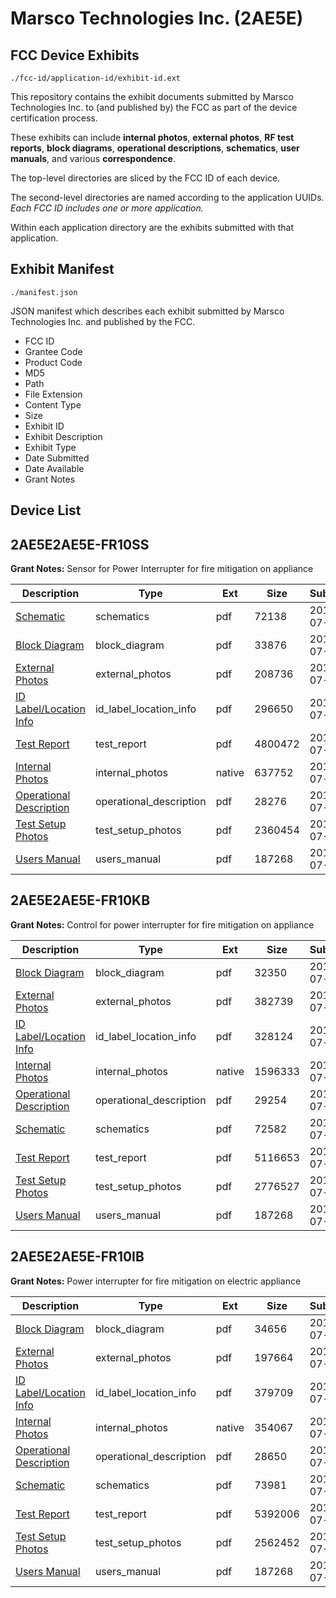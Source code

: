 # Marsco Technologies Inc. (2AE5E)
## FCC Device Exhibits

```
./fcc-id/application-id/exhibit-id.ext
```

This repository contains the exhibit documents submitted by Marsco Technologies Inc. to (and published by) the FCC as part of the device certification process.

These exhibits can include **internal photos**, **external photos**, **RF test reports**, **block diagrams**, **operational descriptions**, **schematics**, **user manuals**, and various **correspondence**.

The top-level directories are sliced by the FCC ID of each device.

The second-level directories are named according to the application UUIDs. *Each FCC ID includes one or more application.*

Within each application directory are the exhibits submitted with that application. 

## Exhibit Manifest

```
./manifest.json
```

JSON manifest which describes each exhibit submitted by Marsco Technologies Inc. and published by the FCC.

- FCC ID
- Grantee Code
- Product Code
- MD5
- Path
- File Extension
- Content Type
- Size
- Exhibit ID
- Exhibit Description
- Exhibit Type
- Date Submitted
- Date Available
- Grant Notes

## Device List
## 2AE5E2AE5E-FR10SS
**Grant Notes:** Sensor for Power Interrupter for fire mitigation on appliance

| Description | Type | Ext | Size | Submitted | Available |
| ----------- | ---- | --- | ---- | --------- | --------- |
| [Schematic](2AE5E2AE5E-FR10SS/23d4bb320005d45cb3fc99a824a5589f/2675638.pdf) | schematics | pdf | 72138 | 2015-07-11 | 2015-10-30 |
| [Block Diagram](2AE5E2AE5E-FR10SS/23d4bb320005d45cb3fc99a824a5589f/2675633.pdf) | block_diagram | pdf | 33876 | 2015-07-11 | 2015-10-30 |
| [External Photos](2AE5E2AE5E-FR10SS/23d4bb320005d45cb3fc99a824a5589f/2675634.pdf) | external_photos | pdf | 208736 | 2015-07-11 | 2015-10-30 |
| [ID Label/Location Info](2AE5E2AE5E-FR10SS/23d4bb320005d45cb3fc99a824a5589f/2675635.pdf) | id_label_location_info | pdf | 296650 | 2015-07-11 | 2015-10-30 |
| [Test Report](2AE5E2AE5E-FR10SS/23d4bb320005d45cb3fc99a824a5589f/2675639.pdf) | test_report | pdf | 4800472 | 2015-07-11 | 2015-10-30 |
| [Internal Photos](2AE5E2AE5E-FR10SS/23d4bb320005d45cb3fc99a824a5589f/2675636.native) | internal_photos | native | 637752 | 2015-07-11 | 2015-10-30 |
| [Operational Description](2AE5E2AE5E-FR10SS/23d4bb320005d45cb3fc99a824a5589f/2675637.pdf) | operational_description | pdf | 28276 | 2015-07-11 | 2015-10-30 |
| [Test Setup Photos](2AE5E2AE5E-FR10SS/23d4bb320005d45cb3fc99a824a5589f/2675640.pdf) | test_setup_photos | pdf | 2360454 | 2015-07-11 | 2015-10-30 |
| [Users Manual](2AE5E2AE5E-FR10SS/23d4bb320005d45cb3fc99a824a5589f/2675631.pdf) | users_manual | pdf | 187268 | 2015-07-11 | 2015-10-30 |
## 2AE5E2AE5E-FR10KB
**Grant Notes:** Control for power interrupter for fire mitigation on appliance

| Description | Type | Ext | Size | Submitted | Available |
| ----------- | ---- | --- | ---- | --------- | --------- |
| [Block Diagram](2AE5E2AE5E-FR10KB/d06505524504002a293177686b12104f/2675623.pdf) | block_diagram | pdf | 32350 | 2015-07-11 | 2015-10-29 |
| [External Photos](2AE5E2AE5E-FR10KB/d06505524504002a293177686b12104f/2675624.pdf) | external_photos | pdf | 382739 | 2015-07-11 | 2015-10-29 |
| [ID Label/Location Info](2AE5E2AE5E-FR10KB/d06505524504002a293177686b12104f/2675625.pdf) | id_label_location_info | pdf | 328124 | 2015-07-11 | 2015-10-29 |
| [Internal Photos](2AE5E2AE5E-FR10KB/d06505524504002a293177686b12104f/2675626.native) | internal_photos | native | 1596333 | 2015-07-11 | None |
| [Operational Description](2AE5E2AE5E-FR10KB/d06505524504002a293177686b12104f/2675627.pdf) | operational_description | pdf | 29254 | 2015-07-11 | 2015-10-29 |
| [Schematic](2AE5E2AE5E-FR10KB/d06505524504002a293177686b12104f/2675628.pdf) | schematics | pdf | 72582 | 2015-07-11 | 2015-10-29 |
| [Test Report](2AE5E2AE5E-FR10KB/d06505524504002a293177686b12104f/2675629.pdf) | test_report | pdf | 5116653 | 2015-07-11 | 2015-10-29 |
| [Test Setup Photos](2AE5E2AE5E-FR10KB/d06505524504002a293177686b12104f/2675630.pdf) | test_setup_photos | pdf | 2776527 | 2015-07-11 | 2015-10-29 |
| [Users Manual](2AE5E2AE5E-FR10KB/d06505524504002a293177686b12104f/2675631.pdf) | users_manual | pdf | 187268 | 2015-07-11 | None |
## 2AE5E2AE5E-FR10IB
**Grant Notes:** Power interrupter for fire mitigation on electric appliance

| Description | Type | Ext | Size | Submitted | Available |
| ----------- | ---- | --- | ---- | --------- | --------- |
| [Block Diagram](2AE5E2AE5E-FR10IB/6889f576d08e9c2bd28caaf302865adb/2675642.pdf) | block_diagram | pdf | 34656 | 2015-07-11 | 2015-08-26 |
| [External Photos](2AE5E2AE5E-FR10IB/6889f576d08e9c2bd28caaf302865adb/2675643.pdf) | external_photos | pdf | 197664 | 2015-07-11 | 2015-08-26 |
| [ID Label/Location Info](2AE5E2AE5E-FR10IB/6889f576d08e9c2bd28caaf302865adb/2675644.pdf) | id_label_location_info | pdf | 379709 | 2015-07-11 | 2015-08-26 |
| [Internal Photos](2AE5E2AE5E-FR10IB/6889f576d08e9c2bd28caaf302865adb/2675645.native) | internal_photos | native | 354067 | 2015-07-11 | 2015-08-26 |
| [Operational Description](2AE5E2AE5E-FR10IB/6889f576d08e9c2bd28caaf302865adb/2675646.pdf) | operational_description | pdf | 28650 | 2015-07-11 | 2015-08-26 |
| [Schematic](2AE5E2AE5E-FR10IB/6889f576d08e9c2bd28caaf302865adb/2675647.pdf) | schematics | pdf | 73981 | 2015-07-11 | 2015-08-26 |
| [Test Report](2AE5E2AE5E-FR10IB/6889f576d08e9c2bd28caaf302865adb/2675648.pdf) | test_report | pdf | 5392006 | 2015-07-11 | 2015-08-26 |
| [Test Setup Photos](2AE5E2AE5E-FR10IB/6889f576d08e9c2bd28caaf302865adb/2675649.pdf) | test_setup_photos | pdf | 2562452 | 2015-07-11 | 2015-08-26 |
| [Users Manual](2AE5E2AE5E-FR10IB/6889f576d08e9c2bd28caaf302865adb/2675631.pdf) | users_manual | pdf | 187268 | 2015-07-11 | 2015-08-26 |
